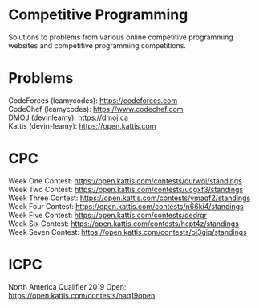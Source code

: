 # Competitive Programming
Solutions to problems from various online competitive programming websites and competitive programming competitions. 
# Problems
CodeForces (leamycodes): https://codeforces.com <br/>
CodeChef (leamycodes): https://www.codechef.com <br/>
DMOJ (devinleamy): https://dmoj.ca <br/>
Kattis (devin-leamy): https://open.kattis.com 
# CPC
Week One Contest: https://open.kattis.com/contests/ourwqi/standings <br/>
Week Two Contest: https://open.kattis.com/contests/ucgxf3/standings <br/>
Week Three Contest: https://open.kattis.com/contests/ymaqf2/standings <br/>
Week Four Contest: https://open.kattis.com/contests/n66ki4/standings <br/>
Week Five Contest: https://open.kattis.com/contests/dedrqr <br/>
Week Six Contest: https://open.kattis.com/contests/hcpt4z/standings <br/>
Week Seven Contest: https://open.kattis.com/contests/oi3qiq/standings
# ICPC
North America Qualifier 2019 Open: https://open.kattis.com/contests/naq19open
